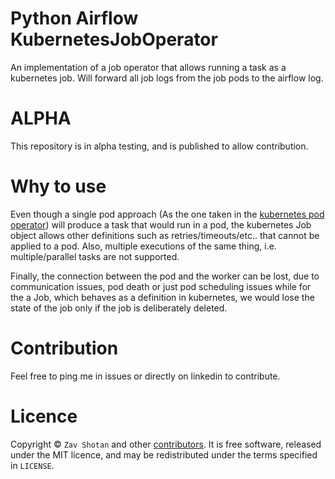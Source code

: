 # Python Airflow KubernetesJobOperator

An implementation of a job operator that allows running a task as a kubernetes job.
Will forward all job logs from the job pods to the airflow log.

# ALPHA
This repository is in alpha testing, and is published
to allow contribution.

# Why to use

Even though a single pod approach (As the one taken in the [kubernetes pod operator](https://github.com/apache/airflow/blob/master/airflow/contrib/operators/kubernetes_pod_operator.p))
will produce a task that would run in a pod, the kubernetes Job object allows 
other definitions such as retries/timeouts/etc.. that cannot be applied to a pod.
Also, multiple executions of the same thing, i.e. multiple/parallel tasks are not supported.

Finally, the connection between the pod and the worker can be lost, due to communication issues,
pod death or just pod scheduling issues while for the a Job, which behaves as a definition in kubernetes,
we would lose the state of the job only if the job is deliberately deleted.

# Contribution
Feel free to ping me in issues or directly on linkedin to contribute.

# Licence

Copyright ©
`Zav Shotan` and other [contributors](https://github.com/LamaAni/postgres-xl-helm/graphs/contributors).
It is free software, released under the MIT licence, and may be redistributed under the terms specified in `LICENSE`.
